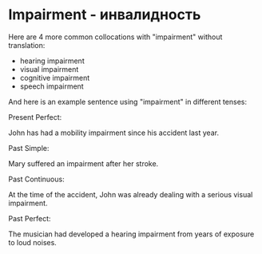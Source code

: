 # Impairment - инвалидность

Here are 4 more common collocations with "impairment" without translation:

- hearing impairment
- visual impairment
- cognitive impairment
- speech impairment

And here is an example sentence using "impairment" in different tenses:

Present Perfect:

John has had a mobility impairment since his accident last year.

Past Simple:

Mary suffered an impairment after her stroke.

Past Continuous:

At the time of the accident, John was already dealing with a serious visual impairment.

Past Perfect:

The musician had developed a hearing impairment from years of exposure to loud noises.
